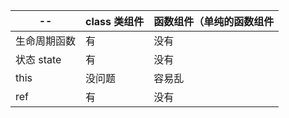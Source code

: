 | --           | class 类组件 | 函数组件（单纯的函数组件 |
| ------------ | ------------ | ------------------------ |
| 生命周期函数 | 有           | 没有                     |
| 状态 state   | 有           | 没有                     |
| this         | 没问题       | 容易乱                   |
| ref          | 有           | 没有                     |

